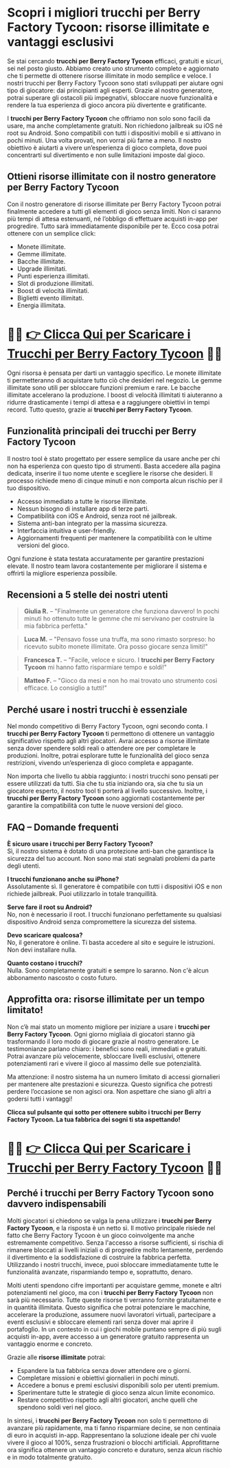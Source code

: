 <h1>Scopri i migliori trucchi per Berry Factory Tycoon: risorse illimitate e vantaggi esclusivi</h1>

<p>Se stai cercando <strong>trucchi per Berry Factory Tycoon</strong> efficaci, gratuiti e sicuri, sei nel posto giusto. Abbiamo creato uno strumento completo e aggiornato che ti permette di ottenere risorse illimitate in modo semplice e veloce. I nostri trucchi per Berry Factory Tycoon sono stati sviluppati per aiutare ogni tipo di giocatore: dai principianti agli esperti. Grazie al nostro generatore, potrai superare gli ostacoli più impegnativi, sbloccare nuove funzionalità e rendere la tua esperienza di gioco ancora più divertente e gratificante.</p>

<p>I <strong>trucchi per Berry Factory Tycoon</strong> che offriamo non solo sono facili da usare, ma anche completamente gratuiti. Non richiedono jailbreak su iOS né root su Android. Sono compatibili con tutti i dispositivi mobili e si attivano in pochi minuti. Una volta provati, non vorrai più farne a meno. Il nostro obiettivo è aiutarti a vivere un’esperienza di gioco completa, dove puoi concentrarti sul divertimento e non sulle limitazioni imposte dal gioco.</p>

<h2>Ottieni risorse illimitate con il nostro generatore per Berry Factory Tycoon</h2>

<p>Con il nostro generatore di risorse illimitate per Berry Factory Tycoon potrai finalmente accedere a tutti gli elementi di gioco senza limiti. Non ci saranno più tempi di attesa estenuanti, né l’obbligo di effettuare acquisti in-app per progredire. Tutto sarà immediatamente disponibile per te. Ecco cosa potrai ottenere con un semplice click:</p>

<ul>
  <li>Monete illimitate.</li>
  <li>Gemme illimitate.</li>
  <li>Bacche illimitate.</li>
  <li>Upgrade illimitati.</li>
  <li>Punti esperienza illimitati.</li>
  <li>Slot di produzione illimitati.</li>
  <li>Boost di velocità illimitati.</li>
  <li>Biglietti evento illimitati.</li>
  <li>Energia illimitata.</li>
</ul>

# 🔴🔴 **[👉 Clicca Qui per Scaricare i Trucchi per Berry Factory Tycoon](https://tinyurl.com/StartGioco)** 🔴🔴

<p>Ogni risorsa è pensata per darti un vantaggio specifico. Le monete illimitate ti permetteranno di acquistare tutto ciò che desideri nel negozio. Le gemme illimitate sono utili per sbloccare funzioni premium e rare. Le bacche illimitate accelerano la produzione. I boost di velocità illimitati ti aiuteranno a ridurre drasticamente i tempi di attesa e a raggiungere obiettivi in tempi record. Tutto questo, grazie ai <strong>trucchi per Berry Factory Tycoon</strong>.</p>

<h2>Funzionalità principali dei trucchi per Berry Factory Tycoon</h2>

<p>Il nostro tool è stato progettato per essere semplice da usare anche per chi non ha esperienza con questo tipo di strumenti. Basta accedere alla pagina dedicata, inserire il tuo nome utente e scegliere le risorse che desideri. Il processo richiede meno di cinque minuti e non comporta alcun rischio per il tuo dispositivo.</p>

<ul>
  <li>Accesso immediato a tutte le risorse illimitate.</li>
  <li>Nessun bisogno di installare app di terze parti.</li>
  <li>Compatibilità con iOS e Android, senza root né jailbreak.</li>
  <li>Sistema anti-ban integrato per la massima sicurezza.</li>
  <li>Interfaccia intuitiva e user-friendly.</li>
  <li>Aggiornamenti frequenti per mantenere la compatibilità con le ultime versioni del gioco.</li>
</ul>

<p>Ogni funzione è stata testata accuratamente per garantire prestazioni elevate. Il nostro team lavora costantemente per migliorare il sistema e offrirti la migliore esperienza possibile.</p>

<h2>Recensioni a 5 stelle dei nostri utenti</h2>

<blockquote>
  <p><strong>Giulia R.</strong> – "Finalmente un generatore che funziona davvero! In pochi minuti ho ottenuto tutte le gemme che mi servivano per costruire la mia fabbrica perfetta."</p>
</blockquote>

<blockquote>
  <p><strong>Luca M.</strong> – "Pensavo fosse una truffa, ma sono rimasto sorpreso: ho ricevuto subito monete illimitate. Ora posso giocare senza limiti!"</p>
</blockquote>

<blockquote>
  <p><strong>Francesca T.</strong> – "Facile, veloce e sicuro. I <strong>trucchi per Berry Factory Tycoon</strong> mi hanno fatto risparmiare tempo e soldi!"</p>
</blockquote>

<blockquote>
  <p><strong>Matteo F.</strong> – "Gioco da mesi e non ho mai trovato uno strumento così efficace. Lo consiglio a tutti!"</p>
</blockquote>

<h2>Perché usare i nostri trucchi è essenziale</h2>

<p>Nel mondo competitivo di Berry Factory Tycoon, ogni secondo conta. I <strong>trucchi per Berry Factory Tycoon</strong> ti permettono di ottenere un vantaggio significativo rispetto agli altri giocatori. Avrai accesso a risorse illimitate senza dover spendere soldi reali o attendere ore per completare le produzioni. Inoltre, potrai esplorare tutte le funzionalità del gioco senza restrizioni, vivendo un’esperienza di gioco completa e appagante.</p>

<p>Non importa che livello tu abbia raggiunto: i nostri trucchi sono pensati per essere utilizzati da tutti. Sia che tu stia iniziando ora, sia che tu sia un giocatore esperto, il nostro tool ti porterà al livello successivo. Inoltre, i <strong>trucchi per Berry Factory Tycoon</strong> sono aggiornati costantemente per garantire la compatibilità con tutte le nuove versioni del gioco.</p>

<h2>FAQ – Domande frequenti</h2>

<p><strong>È sicuro usare i trucchi per Berry Factory Tycoon?</strong><br>
Sì, il nostro sistema è dotato di una protezione anti-ban che garantisce la sicurezza del tuo account. Non sono mai stati segnalati problemi da parte degli utenti.</p>

<p><strong>I trucchi funzionano anche su iPhone?</strong><br>
Assolutamente sì. Il generatore è compatibile con tutti i dispositivi iOS e non richiede jailbreak. Puoi utilizzarlo in totale tranquillità.</p>

<p><strong>Serve fare il root su Android?</strong><br>
No, non è necessario il root. I trucchi funzionano perfettamente su qualsiasi dispositivo Android senza compromettere la sicurezza del sistema.</p>

<p><strong>Devo scaricare qualcosa?</strong><br>
No, il generatore è online. Ti basta accedere al sito e seguire le istruzioni. Non devi installare nulla.</p>

<p><strong>Quanto costano i trucchi?</strong><br>
Nulla. Sono completamente gratuiti e sempre lo saranno. Non c'è alcun abbonamento nascosto o costo futuro.</p>

<h2>Approfitta ora: risorse illimitate per un tempo limitato!</h2>

<p>Non c’è mai stato un momento migliore per iniziare a usare i <strong>trucchi per Berry Factory Tycoon</strong>. Ogni giorno migliaia di giocatori stanno già trasformando il loro modo di giocare grazie al nostro generatore. Le testimonianze parlano chiaro: i benefici sono reali, immediati e gratuiti. Potrai avanzare più velocemente, sbloccare livelli esclusivi, ottenere potenziamenti rari e vivere il gioco al massimo delle sue potenzialità.</p>

<p>Ma attenzione: il nostro sistema ha un numero limitato di accessi giornalieri per mantenere alte prestazioni e sicurezza. Questo significa che potresti perdere l’occasione se non agisci ora. Non aspettare che siano gli altri a godersi tutti i vantaggi!</p>

<p><strong>Clicca sul pulsante qui sotto per ottenere subito i trucchi per Berry Factory Tycoon. La tua fabbrica dei sogni ti sta aspettando!</strong></p>

# 🔴🔴 **[👉 Clicca Qui per Scaricare i Trucchi per Berry Factory Tycoon](https://tinyurl.com/StartGioco)** 🔴🔴

<h2>Perché i trucchi per Berry Factory Tycoon sono davvero indispensabili</h2>

<p>Molti giocatori si chiedono se valga la pena utilizzare i <strong>trucchi per Berry Factory Tycoon</strong>, e la risposta è un netto sì. Il motivo principale risiede nel fatto che Berry Factory Tycoon è un gioco coinvolgente ma anche estremamente competitivo. Senza l'accesso a risorse sufficienti, si rischia di rimanere bloccati ai livelli iniziali o di progredire molto lentamente, perdendo il divertimento e la soddisfazione di costruire la fabbrica perfetta. Utilizzando i nostri trucchi, invece, puoi sbloccare immediatamente tutte le funzionalità avanzate, risparmiando tempo e, soprattutto, denaro.</p>

<p>Molti utenti spendono cifre importanti per acquistare gemme, monete e altri potenziamenti nel gioco, ma con i <strong>trucchi per Berry Factory Tycoon</strong> non sarà più necessario. Tutte queste risorse ti verranno fornite gratuitamente e in quantità illimitata. Questo significa che potrai potenziare le macchine, accelerare la produzione, assumere nuovi lavoratori virtuali, partecipare a eventi esclusivi e sbloccare elementi rari senza dover mai aprire il portafoglio. In un contesto in cui i giochi mobile puntano sempre di più sugli acquisti in-app, avere accesso a un generatore gratuito rappresenta un vantaggio enorme e concreto.</p>

<p>Grazie alle <strong>risorse illimitate</strong> potrai:</p>

<ul>
  <li>Espandere la tua fabbrica senza dover attendere ore o giorni.</li>
  <li>Completare missioni e obiettivi giornalieri in pochi minuti.</li>
  <li>Accedere a bonus e premi esclusivi disponibili solo per utenti premium.</li>
  <li>Sperimentare tutte le strategie di gioco senza alcun limite economico.</li>
  <li>Restare competitivo rispetto agli altri giocatori, anche quelli che spendono soldi veri nel gioco.</li>
</ul>

<p>In sintesi, i <strong>trucchi per Berry Factory Tycoon</strong> non solo ti permettono di avanzare più rapidamente, ma ti fanno risparmiare decine, se non centinaia di euro in acquisti in-app. Rappresentano la soluzione ideale per chi vuole vivere il gioco al 100%, senza frustrazioni o blocchi artificiali. Approfittarne ora significa ottenere un vantaggio concreto e duraturo, senza alcun rischio e in modo totalmente gratuito.</p>
